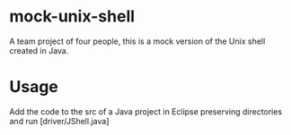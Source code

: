 # mock-unix-shell
A team project of four people, this is a mock version of the Unix shell created in Java.

# Usage
Add the code to the src of a Java project in Eclipse preserving directories and run [driver/JShell.java]
